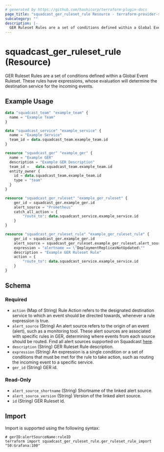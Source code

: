 ```yaml
---
# generated by https://github.com/hashicorp/terraform-plugin-docs
page_title: "squadcast_ger_ruleset_rule Resource - terraform-provider-squadcast"
subcategory: ""
description: |-
  GER Ruleset Rules are a set of conditions defined within a Global Event Ruleset. These rules have expressions, whose evaluation will determine the destination service for the incoming events.
---
```


# squadcast_ger_ruleset_rule (Resource)

GER Ruleset Rules are a set of conditions defined within a Global Event Ruleset. These rules have expressions, whose evaluation will determine the destination service for the incoming events.

## Example Usage

```terraform
data "squadcast_team" "example_team" {
  name = "Example Team"
}

data "squadcast_service" "example_service" {
  name = "Example Service"
  team_id = data.squadcast_team.example_team.id
}

resource "squadcast_ger" "example_ger" {
  name = "Example GER"
  description = "Example GER Description"
  team_id =   data.squadcast_team.example_team.id
  entity_owner {
    id = data.squadcast_team.example_team.id
    type = "team"
  }
}

resource "squadcast_ger_ruleset" "example_ger_ruleset" {
    ger_id = squadcast_ger.example_ger.id
    alert_source = "Prometheus"
    catch_all_action = {
        "route_to": data.squadcast_service.example_service.id
    }
}

resource "squadcast_ger_ruleset_rule" "example_ger_ruleset_rule" {
    ger_id = squadcast_ger.example_ger.id
    alert_source = squadcast_ger_ruleset.example_ger_ruleset.alert_source
    expression = "alertname == \"DeploymentReplicasNotUpdated\""
    description = "Example GER Ruleset Rule"
    action = {
        "route_to": data.squadcast_service.example_service.id
    }
}
```

<!-- schema generated by tfplugindocs -->
## Schema

### Required

- `action` (Map of String) Rule Action refers to the designated destination service to which an event should be directed towards, whenever a rule expression is true.
- `alert_source` (String) An alert source refers to the origin of an event (alert), such as a monitoring tool. These alert sources are associated with specific rules in GER, determining where events from each source should be routed. Find all alert sources supported on Squadcast [here](https://www.squadcast.com/integrations).
- `description` (String) GER Ruleset Rule description.
- `expression` (String) An expression is a single condition or a set of conditions that must be met for the rule to take action, such as routing the incoming event to a specific service.
- `ger_id` (String) GER id.

### Read-Only

- `alert_source_shortname` (String) Shortname of the linked alert source.
- `alert_source_version` (String) Version of the linked alert source.
- `id` (String) GER Ruleset id.

## Import

Import is supported using the following syntax:

```shell
# gerID:alertSourceName:ruleID
terraform import squadcast_ger_ruleset_rule.ger_ruleset_rule_import "50:Grafana:100"
```
